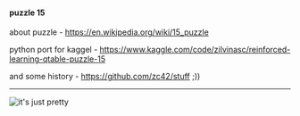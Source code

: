 #### puzzle 15

about puzzle - https://en.wikipedia.org/wiki/15_puzzle

python port for kaggel - https://www.kaggle.com/code/zilvinasc/reinforced-learning-qtable-puzzle-15

and some history - https://github.com/zc42/stuff ;))

**************************************************************************
![it's just pretty](game_15_pretty_states)
